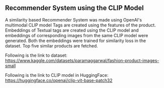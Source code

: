 ## Recommender System using the CLIP Model

A similarity based Recommender System was made using OpenAI's multimodal CLIP model
Tags are created using the features of the product. 
Embeddings of Textual tags are created using the CLIP model and embeddings of corresponding images from the same CLIP model were generated.
Both the embeddings were trained for similarity loss in the dataset.
Top five similar products are fetched.


Following is the link to dataset:
https://www.kaggle.com/datasets/paramaggarwal/fashion-product-images-small

Following is the link to CLIP model in HuggingFace:
https://huggingface.co/openai/clip-vit-base-patch32
